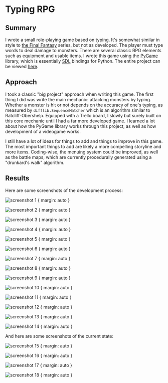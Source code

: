 
# Typing RPG

## Summary

I wrote a small role-playing game based on typing. It's somewhat similar in style to [the Final Fantasy](https://en.wikipedia.org/wiki/Final_Fantasy) series, but not as developed. The player must type words to deal damage to monsters. There are several classic RPG elements such as equipment and usable items. I wrote this game using the [PyGame](https://www.pygame.org/) library, which is essentially [SDL](https://en.wikipedia.org/wiki/Simple_DirectMedia_Layer) bindings for Python. The entire project can be viewed [here](https://github.com/charlesoblack/japanese-word-rpg).

## Approach

I took a classic "big project" approach when writing this game. The first thing I did was write the main mechanic: attacking monsters by typing. Whether a monster is hit or not depends on the accuracy of one's typing, as measured by `difflib.SequenceMatcher` which is an algorithm similar to Ratcliff-Obershelp. Equipped with a Trello board, I slowly but surely built on this core mechanic until I had a far more developed game. I learned a lot about how the PyGame library works through this project, as well as how development of a videogame works.

I still have a lot of ideas for things to add and things to improve in this game. The most important things to add are likely a more compelling storyline and more items. Coding-wise, the menuing system could be improved, as well as the battle maps, which are currently procedurally generated using a "drunkard's walk" algorithm.

## Results

Here are some screenshots of the development process:

![screenshot 1](./images/jwr-1.png) { margin: auto }

![screenshot 2](./images/jwr-2.png) { margin: auto }

![screenshot 3](./images/jwr-3.png) { margin: auto }

![screenshot 4](./images/jwr-4.png) { margin: auto }

![screenshot 5](./images/jwr-5.png) { margin: auto }

![screenshot 6](./images/jwr-6.png) { margin: auto }

![screenshot 7](./images/jwr-7.png) { margin: auto }

![screenshot 8](./images/jwr-8.png) { margin: auto }

![screenshot 9](./images/jwr-9.png) { margin: auto }

![screenshot 10](./images/jwr-10.png) { margin: auto }

![screenshot 11](./images/jwr-11.png) { margin: auto }

![screenshot 12](./images/jwr-12.png) { margin: auto }

![screenshot 13](./images/jwr-13.png) { margin: auto }

![screenshot 14](./images/jwr-14.png) { margin: auto }

And here are some screenshots of the current state:

![screenshot 15](./images/jwr-15.png) { margin: auto }

![screenshot 16](./images/jwr-16.png) { margin: auto }

![screenshot 17](./images/jwr-17.png) { margin: auto }

![screenshot 18](./images/jwr-18.png) { margin: auto }
